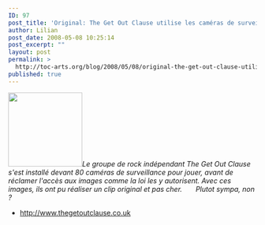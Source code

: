 ```yaml
---
ID: 97
post_title: 'Original: The Get Out Clause utilise les caméras de surveillance pour tourner son clip'
author: Lilian
post_date: 2008-05-08 10:25:14
post_excerpt: ""
layout: post
permalink: >
  http://toc-arts.org/blog/2008/05/08/original-the-get-out-clause-utilise-les-cameras-de-surveillance-pour-tourner-son-clip/
published: true
---
```

*<img class="alignleft size-thumbnail wp-image-9120" title="video-clip-original-cameras-surveillance" src="http://toc-arts.org/blog/wp-content/uploads/2008/05/video-clip-original-cameras-surveillance-150x150.jpg" alt="" width="150" height="150" />Le groupe de rock indépendant The Get Out Clause s'est installé devant 80 caméras de surveillance pour jouer, avant de réclamer l'accès aux images comme la loi les y autorisent. Avec ces images, ils ont pu réaliser un clip original et pas cher.*       *Plutot sympa, non ?* 
*   <http://www.thegetoutclause.co.uk>